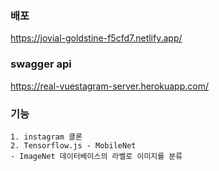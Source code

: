 ### 배포
https://jovial-goldstine-f5cfd7.netlify.app/

### swagger api
https://real-vuestagram-server.herokuapp.com/

### 기능
    1. instagram 클론
    2. Tensorflow.js - MobileNet
    - ImageNet 데이터베이스의 라벨로 이미지를 분류